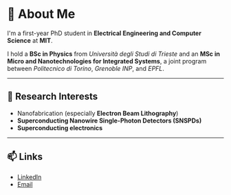 # 👋 About Me
I'm a first-year PhD student in **Electrical Engineering and Computer Science** at **MIT**.  

I hold a **BSc in Physics** from *Università degli Studi di Trieste* and an **MSc in Micro and Nanotechnologies for Integrated Systems**, a joint program between *Politecnico di Torino*, *Grenoble INP*, and *EPFL*.  

---

## 🔬 Research Interests
- Nanofabrication (especially **Electron Beam Lithography**)  
- **Superconducting Nanowire Single-Photon Detectors (SNSPDs)**  
- **Superconducting electronics**

---

## 📫 Links
- [LinkedIn](https://www.linkedin.com/in/davide-mondin)  
- [Email](mailto:mondin@mit.edu)  

